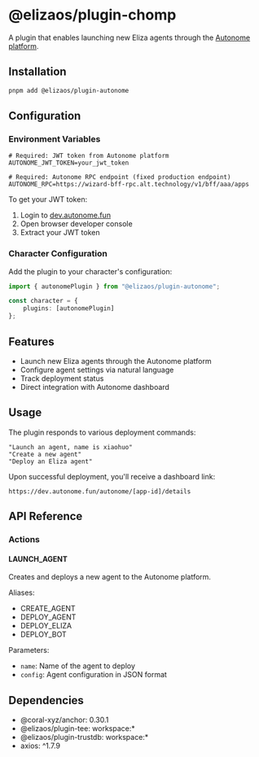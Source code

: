 # @elizaos/plugin-chomp

A plugin that enables launching new Eliza agents through the [Autonome platform](https://dev.autonome.fun).

## Installation

```bash
pnpm add @elizaos/plugin-autonome
```

## Configuration

### Environment Variables

```env
# Required: JWT token from Autonome platform
AUTONOME_JWT_TOKEN=your_jwt_token

# Required: Autonome RPC endpoint (fixed production endpoint)
AUTONOME_RPC=https://wizard-bff-rpc.alt.technology/v1/bff/aaa/apps
```

To get your JWT token:
1. Login to [dev.autonome.fun](https://dev.autonome.fun)
2. Open browser developer console
3. Extract your JWT token

### Character Configuration

Add the plugin to your character's configuration:

```typescript
import { autonomePlugin } from "@elizaos/plugin-autonome";

const character = {
    plugins: [autonomePlugin]
};
```

## Features

- Launch new Eliza agents through the Autonome platform
- Configure agent settings via natural language
- Track deployment status
- Direct integration with Autonome dashboard

## Usage

The plugin responds to various deployment commands:

```plaintext
"Launch an agent, name is xiaohuo"
"Create a new agent"
"Deploy an Eliza agent"
```

Upon successful deployment, you'll receive a dashboard link:
```
https://dev.autonome.fun/autonome/[app-id]/details
```

## API Reference

### Actions

#### LAUNCH_AGENT
Creates and deploys a new agent to the Autonome platform.

Aliases:
- CREATE_AGENT
- DEPLOY_AGENT
- DEPLOY_ELIZA
- DEPLOY_BOT

Parameters:
- `name`: Name of the agent to deploy
- `config`: Agent configuration in JSON format

## Dependencies

- @coral-xyz/anchor: 0.30.1
- @elizaos/plugin-tee: workspace:*
- @elizaos/plugin-trustdb: workspace:*
- axios: ^1.7.9

